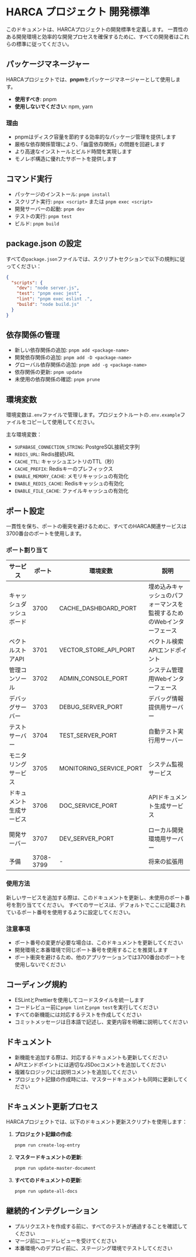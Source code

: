 # HARCA プロジェクト 開発標準

このドキュメントは、HARCAプロジェクトの開発標準を定義します。
一貫性のある開発環境と効率的な開発プロセスを確保するために、すべての開発者はこれらの標準に従ってください。

## パッケージマネージャー

HARCAプロジェクトでは、**pnpm**をパッケージマネージャーとして使用します。

- **使用すべき**: pnpm
- **使用しないでください**: npm, yarn

### 理由

- pnpmはディスク容量を節約する効率的なパッケージ管理を提供します
- 厳格な依存関係管理により、「幽霊依存関係」の問題を回避します
- より高速なインストールとビルド時間を実現します
- モノレポ構造に優れたサポートを提供します

## コマンド実行

- パッケージのインストール: `pnpm install`
- スクリプト実行: `pnpx <script>` または `pnpm exec <script>`
- 開発サーバーの起動: `pnpm dev`
- テストの実行: `pnpm test`
- ビルド: `pnpm build`

## package.json の設定

すべての`package.json`ファイルでは、スクリプトセクションで以下の規則に従ってください：

```json
{
  "scripts": {
    "dev": "node server.js",
    "test": "pnpm exec jest",
    "lint": "pnpm exec eslint .",
    "build": "node build.js"
  }
}
```

## 依存関係の管理

- 新しい依存関係の追加: `pnpm add <package-name>`
- 開発依存関係の追加: `pnpm add -D <package-name>`
- グローバル依存関係の追加: `pnpm add -g <package-name>`
- 依存関係の更新: `pnpm update`
- 未使用の依存関係の確認: `pnpm prune`

## 環境変数

環境変数は`.env`ファイルで管理します。プロジェクトルートの`.env.example`ファイルをコピーして使用してください。

主な環境変数：
- `SUPABASE_CONNECTION_STRING`: PostgreSQL接続文字列
- `REDIS_URL`: Redis接続URL
- `CACHE_TTL`: キャッシュエントリのTTL（秒）
- `CACHE_PREFIX`: Redisキーのプレフィックス
- `ENABLE_MEMORY_CACHE`: メモリキャッシュの有効化
- `ENABLE_REDIS_CACHE`: Redisキャッシュの有効化
- `ENABLE_FILE_CACHE`: ファイルキャッシュの有効化

## ポート設定

一貫性を保ち、ポートの衝突を避けるために、すべてのHARCA関連サービスは3700番台のポートを使用します。

### ポート割り当て

| サービス | ポート | 環境変数 | 説明 |
|---------|------|---------|------|
| キャッシュダッシュボード | 3700 | CACHE_DASHBOARD_PORT | 埋め込みキャッシュのパフォーマンスを監視するためのWebインターフェース |
| ベクトルストアAPI | 3701 | VECTOR_STORE_API_PORT | ベクトル検索APIエンドポイント |
| 管理コンソール | 3702 | ADMIN_CONSOLE_PORT | システム管理用Webインターフェース |
| デバッグサーバー | 3703 | DEBUG_SERVER_PORT | デバッグ情報提供用サーバー |
| テストサーバー | 3704 | TEST_SERVER_PORT | 自動テスト実行用サーバー |
| モニタリングサービス | 3705 | MONITORING_SERVICE_PORT | システム監視サービス |
| ドキュメント生成サービス | 3706 | DOC_SERVICE_PORT | APIドキュメント生成サービス |
| 開発サーバー | 3707 | DEV_SERVER_PORT | ローカル開発環境用サーバー |
| 予備 | 3708-3799 | - | 将来の拡張用 |

### 使用方法

新しいサービスを追加する際は、このドキュメントを更新し、未使用のポート番号を割り当ててください。
すべてのサービスは、デフォルトでここに記載されているポート番号を使用するように設定してください。

### 注意事項

- ポート番号の変更が必要な場合は、このドキュメントを更新してください
- 開発環境と本番環境で同じポート番号を使用することを推奨します
- ポート衝突を避けるため、他のアプリケーションでは3700番台のポートを使用しないでください

## コーディング規約

- ESLintとPrettierを使用してコードスタイルを統一します
- コードレビュー前に`pnpm lint`と`pnpm test`を実行してください
- すべての新機能には対応するテストを作成してください
- コミットメッセージは日本語で記述し、変更内容を明確に説明してください

## ドキュメント

- 新機能を追加する際は、対応するドキュメントも更新してください
- APIエンドポイントには適切なJSDocコメントを追加してください
- 複雑なロジックには説明コメントを追加してください
- プロジェクト記録の作成時には、マスタードキュメントも同時に更新してください

## ドキュメント更新プロセス

HARCAプロジェクトでは、以下のドキュメント更新スクリプトを使用します：

1. **プロジェクト記録の作成**:
   ```bash
   pnpm run create-log-entry
   ```

2. **マスタードキュメントの更新**:
   ```bash
   pnpm run update-master-document
   ```

3. **すべてのドキュメントの更新**:
   ```bash
   pnpm run update-all-docs
   ```

## 継続的インテグレーション

- プルリクエストを作成する前に、すべてのテストが通過することを確認してください
- マージ前にコードレビューを受けてください
- 本番環境へのデプロイ前に、ステージング環境でテストしてください
